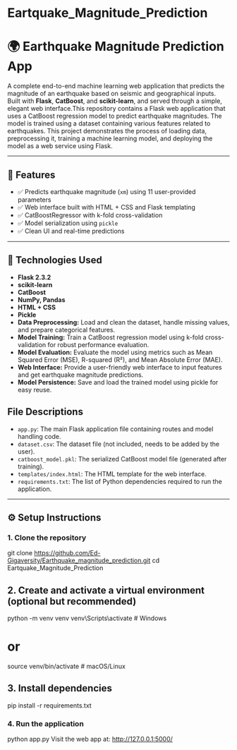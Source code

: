 # Eartquake_Magnitude_Prediction
# 🌍 Earthquake Magnitude Prediction App

A complete end-to-end machine learning web application that predicts the magnitude of an earthquake based on seismic and geographical inputs. Built with **Flask**, **CatBoost**, and **scikit-learn**, and served through a simple, elegant web interface.This repository contains a Flask web application that uses a CatBoost regression model to predict earthquake magnitudes. The model is trained using a dataset containing various features related to earthquakes. This project demonstrates the process of loading data, preprocessing it, training a machine learning model, and deploying the model as a web service using Flask.


---

## 📌 Features

- ✅ Predicts earthquake magnitude (`xm`) using 11 user-provided parameters  
- ✅ Web interface built with HTML + CSS and Flask templating  
- ✅ CatBoostRegressor with k-fold cross-validation  
- ✅ Model serialization using `pickle`  
- ✅ Clean UI and real-time predictions  

---

## 🧠 Technologies Used

- **Flask 2.3.2**
- **scikit-learn**
- **CatBoost**
- **NumPy, Pandas**
- **HTML + CSS**
- **Pickle** 
- **Data Preprocessing:** Load and clean the dataset, handle missing values, and prepare categorical features.
- **Model Training:** Train a CatBoost regression model using k-fold cross-validation for robust performance evaluation.
- **Model Evaluation:** Evaluate the model using metrics such as Mean Squared Error (MSE), R-squared (R²), and Mean Absolute Error (MAE).
- **Web Interface:** Provide a user-friendly web interface to input features and get earthquake magnitude predictions.
- **Model Persistence:** Save and load the trained model using pickle for easy reuse.

## File Descriptions

- `app.py`: The main Flask application file containing routes and model handling code.
- `dataset.csv`: The dataset file (not included, needs to be added by the user).
- `catboost_model.pkl`: The serialized CatBoost model file (generated after training).
- `templates/index.html`: The HTML template for the web interface.
- `requirements.txt`: The list of Python dependencies required to run the application.


---

## ⚙️ Setup Instructions

### 1. Clone the repository

git clone https://github.com/Ed-Gigaversity/Earthquake_magnitude_prediction.git
cd Eartquake_Magnitude_Prediction

## 2. Create and activate a virtual environment (optional but recommended)
python -m venv venv
venv\Scripts\activate   # Windows
# or
source venv/bin/activate  # macOS/Linux

## 3. Install dependencies
pip install -r requirements.txt

### 4. Run the application
python app.py
Visit the web app at: http://127.0.0.1:5000/